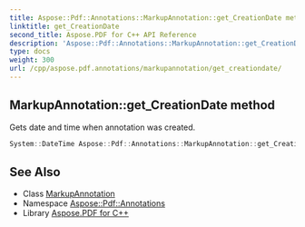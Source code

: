 ```yaml
---
title: Aspose::Pdf::Annotations::MarkupAnnotation::get_CreationDate method
linktitle: get_CreationDate
second_title: Aspose.PDF for C++ API Reference
description: 'Aspose::Pdf::Annotations::MarkupAnnotation::get_CreationDate method. Gets date and time when annotation was created in C++.'
type: docs
weight: 300
url: /cpp/aspose.pdf.annotations/markupannotation/get_creationdate/
---
```

## MarkupAnnotation::get_CreationDate method


Gets date and time when annotation was created.

```cpp
System::DateTime Aspose::Pdf::Annotations::MarkupAnnotation::get_CreationDate()
```

## See Also

* Class [MarkupAnnotation](../)
* Namespace [Aspose::Pdf::Annotations](../../)
* Library [Aspose.PDF for C++](../../../)
